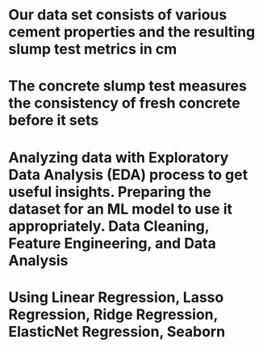 # Our data set consists of various cement properties and the resulting slump test metrics in cm
# The concrete slump test measures the consistency of fresh concrete before it sets 
# Analyzing data with Exploratory Data Analysis (EDA) process to get useful insights. Preparing the dataset for an ML model to use it appropriately. Data Cleaning, Feature Engineering, and Data Analysis
# Using Linear Regression, Lasso Regression, Ridge Regression, ElasticNet Regression, Seaborn
